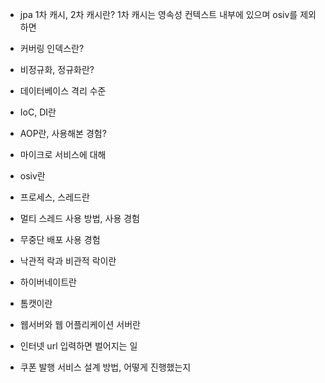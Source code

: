 

- jpa 1차 캐시, 2차 캐시란?
1차 캐시는 영속성 컨텍스트 내부에 있으며 osiv를 제외하면

- 커버링 인덱스란?


- 비정규화, 정규화란?


- 데이터베이스 격리 수준

- IoC, DI란

- AOP란, 사용해본 경험?


- 마이크로 서비스에 대해

- osiv란

- 프로세스, 스레드란

- 멀티 스레드 사용 방법, 사용 경험

- 무중단 배포 사용 경험

- 낙관적 락과 비관적 락이란

- 하이버네이트란

- 톰캣이란

- 웹서버와 웹 어플리케이션 서버란

- 인터넷 url 입력하면 벌어지는 일

- 쿠폰 발행 서비스 설계 방법, 어떻게 진행했는지



